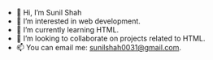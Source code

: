 - 👋 Hi, I’m Sunil Shah
- 👀 I’m interested in web development.
- 🌱 I’m currently learning HTML.
- 💞️ I’m looking to collaborate on projects related to HTML.
- 📫 You can email me: sunilshah0031@gmail.com.

<!---
sunilshah0031/sunilshah0031 is a ✨ special ✨ repository because its `README.md` (this file) appears on your GitHub profile.
You can click the Preview link to take a look at your changes.
--->
